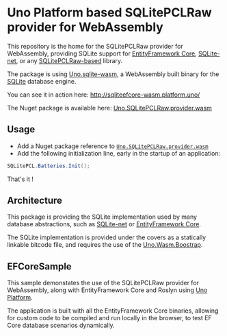 # Uno Platform based SQLitePCLRaw provider for WebAssembly

This repository is the home for the SQLitePCLRaw provider for WebAssembly, providing SQLite support for [EntityFramework Core](https://docs.microsoft.com/en-us/ef/core/), [SQLite-net](https://github.com/praeclarum/sqlite-net), or any [SQLitePCLRaw-based](https://github.com/ericsink/SQLitePCL.raw) library.

The package is using [Uno.sqlite-wasm](https://github.com/nventive/Uno.sqlite-wasm), a WebAssembly built binary for the [SQLite](https://sqlite.org) database engine.

You can see it in action here: http://sqliteefcore-wasm.platform.uno/

The Nuget package is available here: [Uno.SQLitePCLRaw.provider.wasm](https://www.nuget.org/packages/Uno.SQLitePCLRaw.provider.wasm)

## Usage

- Add a Nuget package reference to [`Uno.SQLitePCLRaw.provider.wasm`](https://www.nuget.org/packages/Uno.SQLitePCLRaw.provider.wasm)
- Add the following initialization line, early in the startup of an application:

```csharp
SQLitePCL.Batteries.Init();
```

That's it !

## Architecture

This package is providing the SQLite implementation used by many database abstractions, such as [SQLite-net](https://github.com/praeclarum/sqlite-net) or [EntityFramework Core](https://docs.microsoft.com/en-us/ef/core/).

The SQLite implementation is provided under the covers as a statically linkable bitcode file, and requires the use of the [Uno.Wasm.Boostrap](https://github.com/nventive/Uno.Wasm.Bootstrap).

## EFCoreSample

This sample demonstates the use of the SQLitePCLRaw provider for WebAssembly, along with EntityFramework Core and Roslyn using [Uno Platform](https://platform.uno).

The application is built with all the EntityFramework Core binaries, allowing for custom code to be compiled and run locally in the browser, to test EF Core database scenarios dynamically.